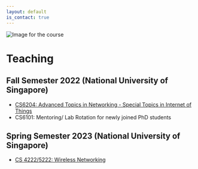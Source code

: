 ```yaml
---
layout: default
is_contact: true
---
```


![Image for the course](teaching_banner.png)  

# Teaching  

## Fall Semester 2022 (National University of Singapore)

* [CS6204: Advanced Topics in Networking - Special Topics in Internet of Things](https://weiserlab.github.io/ambuj/cs6204)    
* CS6101: Mentoring/ Lab Rotation for newly joined PhD students    

## Spring Semester 2023 (National University of Singapore)

* [CS 4222/5222: Wireless Networking](https://weiserlab.github.io/ambuj/cs4222)    
